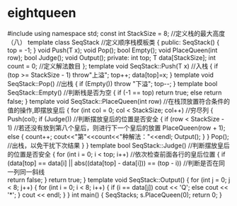 # eightqueen
#include<iostream>
using namespace std;
const int StackSize = 8;          //定义栈的最大高度（八）
template<class T>
class SeqStack                    //定义顺序栈模板类
{
public:
	SeqStack() { top = -1; }
	void Push(T x);
	void Pop();
	bool Empty();
	void PlaceQueen(int row);
	bool Judge();
	void Output();
private:
	int top;
	T data[StackSize];
	int count = 0;                //定义解法数目
};
template<class T>
void SeqStack<T>::Push(T x)           //入栈
{
	if (top >= StackSize - 1)  throw"上溢";
	top++;
	data[top]=x;
}
template<class T>
void SeqStack<T>::Pop()              //出栈
{
	if (Empty())  throw "下溢";
	top--;
}
template<class T>
bool SeqStack<T>::Empty()             //判断栈是否为空
{
	if (-1 == top)
		return true;
	else
		return false;
}
template<class T>
void SeqStack<T>::PlaceQueen(int row)        //在栈顶放置符合条件的值的操作,即摆放皇后
{
	for (int col = 0; col < StackSize; col++)    //穷尽列
	{
		Push(col);
		if (Judge())                 //判断摆放皇后的位置是否安全
		{
			if (row < StackSize - 1)     //若还没有放到第八个皇后，则进行下一个皇后的放置
				PlaceQueen(row + 1);
			else
			{
				count++;
				cout<<"第"<<count<<"种解法："<<endl;
				Output();
			}
		}
			Pop();                  //出栈，以免干扰下次结果
	}
}
template<class T>
bool SeqStack<T>::Judge()               //判断摆放皇后的位置是否安全
{
	for (int i = 0; i < top; i++)                      //依次检查前面各行的皇后位置
	{
		if (data[top] == data[i] || abs((data[top] - data[i])) == (top - i))  //判断是否在同一列同一斜线			
			return false;
	}
	return true;
}
template<class T>
void SeqStack<T>::Output()
{
	for (int j = 0; j < 8; j++)
	{
		for (int i = 0; i < 8; i++)
		{
			if (i == data[j])
				cout << 'Q';
			else
				cout << '*';
		}
		cout << endl;
	}
}
int main()
{
	SeqStack<int>s;
	s.PlaceQueen(0);
	return 0;
}
